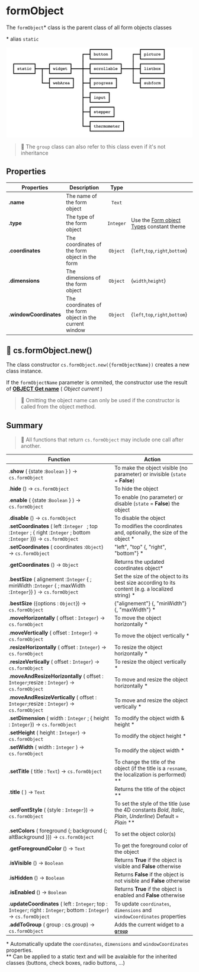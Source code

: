 # formObject

The `formObject`\* class is the parent class of all form objects classes

\* alias `static`

<img src="static.png">

> 📌 The `group` class can also refer to this class even if it's not inheritance
	
## Properties

|Properties|Description|Type||
|----------|-----------|:--:|-------|
|**.name** | The name of the form object| `Text`
|**.type** | The type of the form object| `Integer` | Use the [Form object Types](https://doc.4d.com/4Dv18R6/4D/18-R6/Form-Object-Types.302-5199153.en.html) constant theme
|**.coordinates** | The coordinates of the form object in the form| `Object` | {`left`,`top`,`right`,`bottom`} |
|**.dimensions** | The dimensions of the form object| `Object` | {`width`,`height`} |
|**.windowCoordinates** | The coordinates of the form object in the current window| `Object` | {`left`,`top`,`right`,`bottom`} |

## 🔸 cs.formObject.new()

The class constructor `cs.formObject.new({formObjectName})` creates a new class instance.

If the `formObjectName` parameter is ommited, the constructor use the result of **[OBJECT Get name](https://doc.4d.com/4Dv19/4D/19/OBJECT-Get-name.301-5392401.en.html)** ( _Object current_ )
> 📌 Omitting the object name can only be used if the constructor is called from the object method.

## Summary

> 📌 All functions that return `cs.formObject` may include one call after another. 

| Function | Action |
| -------- | ------ |  
|.**show** ( {state :`Boolean` } )  → `cs.formObject` | To make the object visible (no parameter) or invisible (`state` = **False**) | 
|.**hide** ()  → `cs.formObject` | To hide the object |
|.**enable** ( {state :`Boolean` } )  → `cs.formObject` | To enable (no parameter) or disable (`state` = **False**) the object |
|.**disable** ()  → `cs.formObject` | To disable the object |
|.**setCoordinates** ( left :`Integer ` ; top :`Integer` ; { right :`Integer` ; bottom :`Integer` }})  → `cs.formObject` | To modifies the coordinates and, optionally, the size of the object \* |
|.**setCoordinates** ( coordinates :`Object`)  → `cs.formObject` | "left", "top" {, "right", "bottom"} \*|
|.**getCoordinates** ()  → `Object` | Returns the updated coordinates object\* |
|.**bestSize** ( alignement :`Integer` { ; minWidth :`Integer` { ; maxWidth :`Integer`}} )  → `cs.formObject` | Set the size of the object to its best size according to its content (e.g. a localized string) \* |
|.**bestSize** ({options : `Object`})  → `cs.formObject` | {"alignement"} {, "minWidth"}  {, "maxWidth"} \*  |
|.**moveHorizontally** ( offset : `Integer`)  → `cs.formObject` | To move the object horizontally \*  |
|.**moveVertically** ( offset : `Integer`)  → `cs.formObject` | To move the object vertically \*  |
|.**resizeHorizontally** ( offset : `Integer`)  → `cs.formObject` | To resize the object horizontally \*  |
|.**resizeVertically** ( offset : `Integer`)  → `cs.formObject` | To resize the object vertically \*  |
|.**moveAndResizeHorizontally** ( offset : `Integer`;resize : `Integer`)  → `cs.formObject` | To move and resize the object horizontally \*  |
|.**moveAndResizeVertically** ( offset : `Integer`;resize : `Integer`)  → `cs.formObject` | To move and resize the object vertically \*  |
|.**setDimension** ( width : `Integer` ; { height : `Integer`})  → `cs.formObject` | To modify the object width & height \*  |
|.**setHeight** ( height : `Integer`)  → `cs.formObject` | To modify the object height \*  |
|.**setWidth** ( width : `Integer` )  → `cs.formObject` | To modify the object width \*  |
|.**setTitle** ( title : `Text`)  → `cs.formObject` | To change the title of the object (if the title is a `resname`, the localization is performed) \** |
|.**title** ( )  → `Text` | Returns the title of the object \** |
|.**setFontStyle** ( {style : `Integer`})  → `cs.formObject` | To set the style of the title (use the 4D constants _Bold_, _Italic_, _Plain_, _Underline_) Default = _Plain_ \** |
|.**setColors** ( foreground {; background {; altBackground }})  → `cs.formObject` | To set the object color(s)  |
|.**getForegroundColor** ()  → `Text` | To get the foreground color of the object |
|.**isVisible** ()  → `Boolean` | Returns **True** if the object is visible and **False** otherwise |
|.**isHidden** ()  → `Boolean` | Returns **False** if the object is not visible and **False** otherwise |
|.**isEnabled** ()  → `Boolean` | Returns **True** if the object is enabled and **False** otherwise |
|.**updateCoordinates** ( left : `Integer`; top : `Integer`; right : `Integer`; bottom : `Integer`)   → `cs.formObject` | To update `coordinates`, `dimensions` and `windowCoordinates` properties |
|.**addToGroup** ( group : cs.group) → `cs.formObject` | Adds the current widget to a [**`group`**](group.md) |
    
\* Automatically update the `coordinates`, `dimensions` and `windowCoordinates` properties.    
\** Can be applied to a static text and will be avalaible for the inherited classes (buttons, check boxes, radio buttons, …)